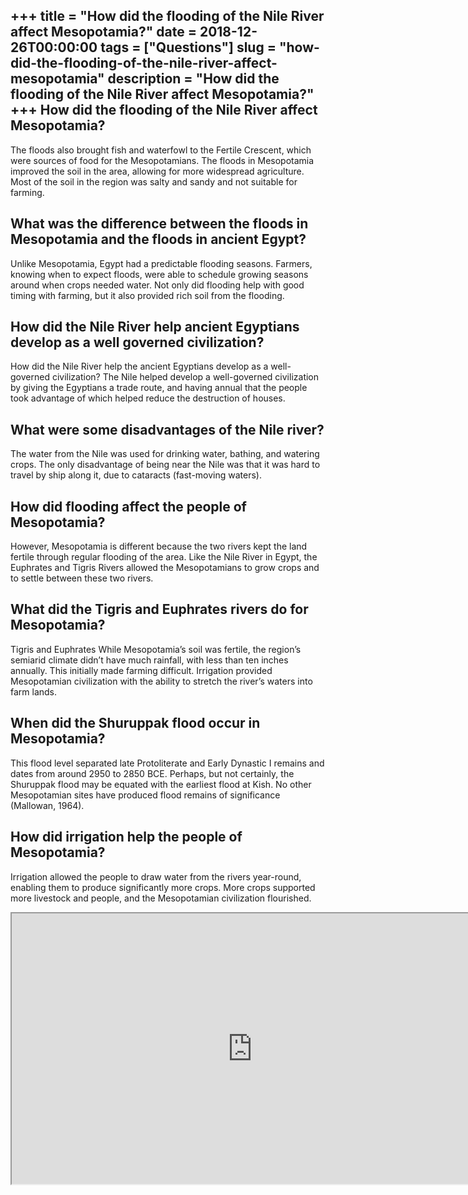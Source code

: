 +++
title = "How did the flooding of the Nile River affect Mesopotamia?"
date = 2018-12-26T00:00:00
tags = ["Questions"]
slug = "how-did-the-flooding-of-the-nile-river-affect-mesopotamia"
description = "How did the flooding of the Nile River affect Mesopotamia?"
+++
How did the flooding of the Nile River affect Mesopotamia?
----------------------------------------------------------

The floods also brought fish and waterfowl to the Fertile Crescent, which were sources of food for the Mesopotamians. The floods in Mesopotamia improved the soil in the area, allowing for more widespread agriculture. Most of the soil in the region was salty and sandy and not suitable for farming.

What was the difference between the floods in Mesopotamia and the floods in ancient Egypt?
------------------------------------------------------------------------------------------

Unlike Mesopotamia, Egypt had a predictable flooding seasons. Farmers, knowing when to expect floods, were able to schedule growing seasons around when crops needed water. Not only did flooding help with good timing with farming, but it also provided rich soil from the flooding.

How did the Nile River help ancient Egyptians develop as a well governed civilization?
--------------------------------------------------------------------------------------

How did the Nile River help the ancient Egyptians develop as a well-governed civilization? The Nile helped develop a well-governed civilization by giving the Egyptians a trade route, and having annual that the people took advantage of which helped reduce the destruction of houses.

What were some disadvantages of the Nile river?
-----------------------------------------------

The water from the Nile was used for drinking water, bathing, and watering crops. The only disadvantage of being near the Nile was that it was hard to travel by ship along it, due to cataracts (fast-moving waters).

How did flooding affect the people of Mesopotamia?
--------------------------------------------------

However, Mesopotamia is different because the two rivers kept the land fertile through regular flooding of the area. Like the Nile River in Egypt, the Euphrates and Tigris Rivers allowed the Mesopotamians to grow crops and to settle between these two rivers.

What did the Tigris and Euphrates rivers do for Mesopotamia?
------------------------------------------------------------

Tigris and Euphrates While Mesopotamia’s soil was fertile, the region’s semiarid climate didn’t have much rainfall, with less than ten inches annually. This initially made farming difficult. Irrigation provided Mesopotamian civilization with the ability to stretch the river’s waters into farm lands.

When did the Shuruppak flood occur in Mesopotamia?
--------------------------------------------------

This flood level separated late Protoliterate and Early Dynastic I remains and dates from around 2950 to 2850 BCE. Perhaps, but not certainly, the Shuruppak flood may be equated with the earliest flood at Kish. No other Mesopotamian sites have produced flood remains of significance (Mallowan, 1964).

How did irrigation help the people of Mesopotamia?
--------------------------------------------------

Irrigation allowed the people to draw water from the rivers year-round, enabling them to produce significantly more crops. More crops supported more livestock and people, and the Mesopotamian civilization flourished.

<iframe allow="accelerometer; autoplay; clipboard-write; encrypted-media; gyroscope; picture-in-picture" allowfullscreen="" class="__youtube_prefs__  epyt-is-override  no-lazyload" data-no-lazy="1" data-origheight="433" data-origwidth="770" data-skipgform_ajax_framebjll="" height="433" id="_ytid_74929" loading="lazy" src="https://www.youtube.com/embed/QeZKNjo-exs?enablejsapi=1&autoplay=0&cc_load_policy=0&cc_lang_pref=&iv_load_policy=1&loop=0&modestbranding=0&rel=1&fs=1&playsinline=0&autohide=2&theme=dark&color=red&controls=1&" title="YouTube player" width="770"></iframe>